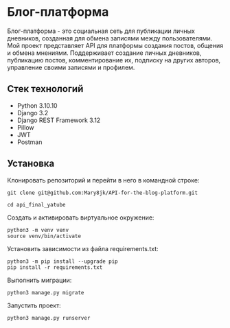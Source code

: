 # Блог-платформа #

Блог-платформа - это социальная сеть для публикации личных дневников, созданная для обмена записями между пользователями. <br>
Мой проект представляет API для платформы создания постов, общения и обмена мнениями. Поддерживает создание личных дневников, публикацию постов, комментирование их, подписку на других авторов, управление своими записями и профилем.

## Стек технологий ##
+ Python 3.10.10
+ Django 3.2
+ Django REST Framework 3.12
+ Pillow
+ JWT
+ Postman

## Установка
Клонировать репозиторий и перейти в него в командной строке:
```
git clone git@github.com:Mary8jk/API-for-the-blog-platform.git
```

```
cd api_final_yatube
```

Cоздать и активировать виртуальное окружение:

```
python3 -m venv venv
source venv/bin/activate
```

Установить зависимости из файла requirements.txt:

```
python3 -m pip install --upgrade pip
pip install -r requirements.txt
```

Выполнить миграции:

```
python3 manage.py migrate
```

Запустить проект:

```
python3 manage.py runserver
```
